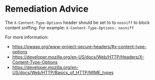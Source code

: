 # Remediation Advice

The `X-Content-Type-Options` header should be set to to `nosniff` to block content sniffing. For example:
`X-Content-Type-Options: nosniff`

For more information:
- <https://owasp.org/www-project-secure-headers/#x-content-type-options>
- <https://developer.mozilla.org/en-US/docs/Web/HTTP/Headers/X-Content-Type-Options>
- <https://developer.mozilla.org/en-US/docs/Web/HTTP/Basics_of_HTTP/MIME_types>
